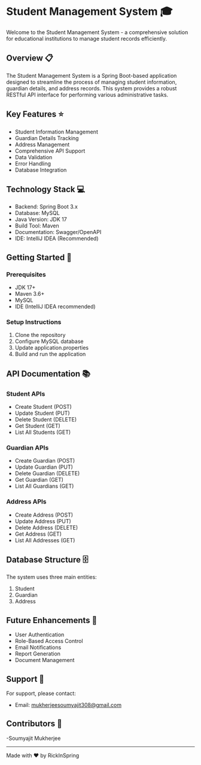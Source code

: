 # Student Management System 🎓

Welcome to the Student Management System - a comprehensive solution for educational institutions to manage student records efficiently.

## Overview 📋

The Student Management System is a Spring Boot-based application designed to streamline the process of managing student information, guardian details, and address records. This system provides a robust RESTful API interface for performing various administrative tasks.

## Key Features ⭐

- Student Information Management
- Guardian Details Tracking
- Address Management
- Comprehensive API Support
- Data Validation
- Error Handling
- Database Integration

## Technology Stack 💻

- Backend: Spring Boot 3.x
- Database: MySQL
- Java Version: JDK 17
- Build Tool: Maven
- Documentation: Swagger/OpenAPI
- IDE: IntelliJ IDEA (Recommended)

## Getting Started 🚀

### Prerequisites
- JDK 17+
- Maven 3.6+
- MySQL
- IDE (IntelliJ IDEA recommended)

### Setup Instructions
1. Clone the repository
2. Configure MySQL database
3. Update application.properties
4. Build and run the application

## API Documentation 📚

### Student APIs
- Create Student (POST)
- Update Student (PUT)
- Delete Student (DELETE)
- Get Student (GET)
- List All Students (GET)

### Guardian APIs
- Create Guardian (POST)
- Update Guardian (PUT)
- Delete Guardian (DELETE)
- Get Guardian (GET)
- List All Guardians (GET)

### Address APIs
- Create Address (POST)
- Update Address (PUT)
- Delete Address (DELETE)
- Get Address (GET)
- List All Addresses (GET)

## Database Structure 🗄️

The system uses three main entities:
1. Student
2. Guardian
3. Address

## Future Enhancements 🔮

- User Authentication
- Role-Based Access Control
- Email Notifications
- Report Generation
- Document Management

## Support 🤝

For support, please contact:
- Email: mukherjeesoumyajit308@gmail.com

## Contributors 👥

-Soumyajit Mukherjee

---
Made with ❤️ by RickInSpring
